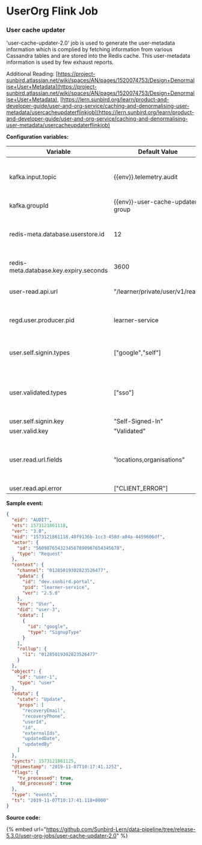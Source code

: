# UserOrg Flink Job

### User cache updater

'user-cache-updater-2.0' job is used to generate the user-metadata information which is complied by fetching information from various Cassandra tables and are stored into the Redis cache. This user-metadata information is used by few exhaust reports.

Additional Reading: [https://project-sunbird.atlassian.net/wiki/spaces/AN/pages/1520074753/Design+Denormalise+User+Metadata](https://project-sunbird.atlassian.net/wiki/spaces/AN/pages/1520074753/Design+Denormalise+User+Metadata), [https://lern.sunbird.org/learn/product-and-developer-guide/user-and-org-service/caching-and-denormalising-user-metadata/usercacheupdaterflinkjob](https://lern.sunbird.org/learn/product-and-developer-guide/user-and-org-service/caching-and-denormalising-user-metadata/usercacheupdaterflinkjob)



**Configuration variables:**

<table><thead><tr><th width="246">Variable</th><th>Default Value</th><th>Purpose</th></tr></thead><tbody><tr><td>kafka.input.topic</td><td>{{env}}.telemetry.audit</td><td>Kafka topic from which messages/events are read to be processed.</td></tr><tr><td>kafka.groupId</td><td>{{env}}-user-cache-updater-group</td><td>Kafka input topic group Id</td></tr><tr><td>redis-meta.database.userstore.id</td><td>12</td><td>Redis index to which user metadata is to be written to for caching</td></tr><tr><td>redis-meta.database.key.expiry.seconds</td><td>3600</td><td>Redis cache expiry in seconds</td></tr><tr><td>user-read.api.url</td><td>"/learner/private/user/v1/read"</td><td>API Endpoint for fetching User profile details</td></tr><tr><td>regd.user.producer.pid</td><td>learner-service</td><td>used to specify service providing user microservice</td></tr><tr><td>user.self.signin.types</td><td>["google","self"]</td><td>used to specify self sign-in modes available in application</td></tr><tr><td>user.validated.types</td><td>["sso"]</td><td>used to specify sign-in modes where user validation is signed from third party system</td></tr><tr><td>user.self.signin.key</td><td>"Self-Signed-In"</td><td></td></tr><tr><td>user.valid.key</td><td>"Validated"</td><td></td></tr><tr><td>user.read.url.fields</td><td>"locations,organisations"</td><td>used to specify the user metadata properties that are to be cached to Redis</td></tr><tr><td>user.read.api.error</td><td>["CLIENT_ERROR"]</td><td></td></tr></tbody></table>

**Sample event:**

```json
{
  "eid": "AUDIT",
  "ets": 1573121861118,
  "ver": "3.0",
  "mid": "1573121861118.40f9136b-1cc3-458d-a04a-4459606df",
  "actor": {
    "id": "5609876543234567890987654345678",
    "type": "Request"
  },
  "context": {
    "channel": "01285019302823526477",
    "pdata": {
      "id": "dev.sunbird.portal",
      "pid": "learner-service",
      "ver": "2.5.0"
    },
    "env": "User",
    "did": "user-3",
    "cdata": [
      {
        "id": "google",
        "type": "SignupType"
      }
    ],
    "rollup": {
      "l1": "01285019302823526477"
    }
  },
  "object": {
    "id": "user-1",
    "type": "user"
  },
  "edata": {
    "state": "Update",
    "props": [
      "recoveryEmail",
      "recoveryPhone",
      "userId",
      "id",
      "externalIds",
      "updatedDate",
      "updatedBy"
    ]
  },
  "syncts": 1573121861125,
  "@timestamp": "2019-11-07T10:17:41.125Z",
  "flags": {
    "tv_processed": true,
    "dd_processed": true
  },
  "type": "events",
  "ts": "2019-11-07T10:17:41.118+0000"
}
```

**Source code:**

{% embed url="https://github.com/Sunbird-Lern/data-pipeline/tree/release-5.3.0/user-org-jobs/user-cache-updater-2.0" %}
